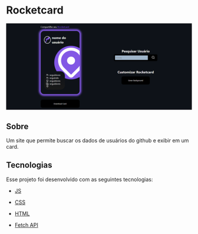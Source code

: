 # **Rocketcard**
![](ReadmeAssets/base.png)

## **Sobre**
Um site que permite buscar os dados de usuários do github e exibir em um card.
 
## **Tecnologias**
Esse projeto foi desenvolvido com as seguintes tecnologias:

- [JS]("https://developer.mozilla.org/en-US/docs/Web/javascript")

- [CSS]("https://developer.mozilla.org/en-US/docs/Web/CSS")

- [HTML]("https://developer.mozilla.org/en-US/docs/Web/HTML")

- [Fetch API]("https://developer.mozilla.org/en-US/docs/Web/API/Fetch_API")